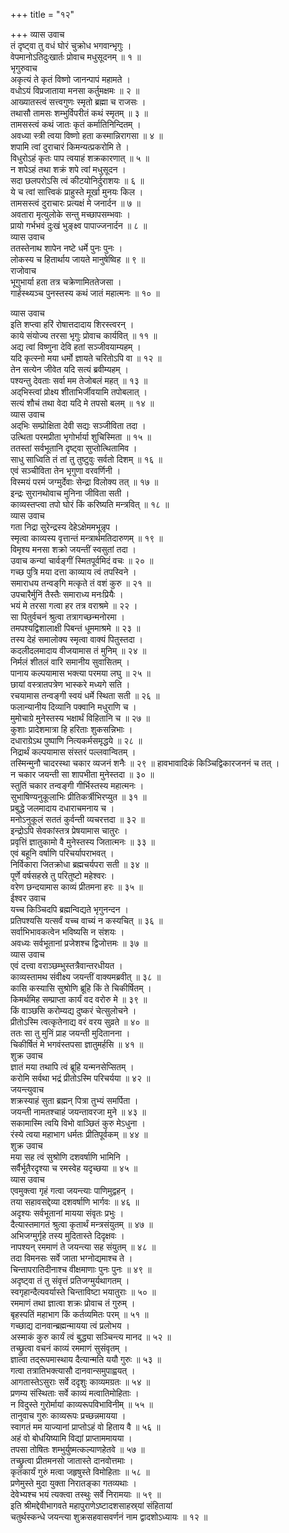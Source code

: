 +++
title = "१२"

+++
व्यास उवाच  
तं दृष्ट्वा तु वधं घोरं चुक्रोध भगवान्भृगुः ।  
वेपमानोऽतिदुःखार्तः प्रोवाच मधुसूदनम् ॥ १ ॥  
भृगुरुवाच  
अकृत्यं ते कृतं विष्णो जानन्पापं महामते ।  
वधोऽयं विप्रजाताया मनसा कर्तुमक्षमः ॥ २ ॥  
आख्यातस्त्वं सत्त्वगुणः स्मृतो ब्रह्मा च राजसः ।  
तथासौ तामसः शम्भुर्विपरीतं कथं स्मृतम् ॥ ३ ॥  
तामसस्त्वं कथं जातः कृतं कर्मातिनिन्दितम् ।  
अवध्या स्त्री त्वया विष्णो हता कस्मान्निरागसा ॥ ४ ॥  
शपामि त्वां दुराचारं किमन्यत्प्रकरोमि ते ।  
विधुरोऽहं कृतः पाप त्वयाहं शक्रकारणात् ॥ ५ ॥  
न शपेऽहं तथा शक्रं शपे त्वां मधुसूदन ।  
सदा छलपरोऽसि त्वं कीटयोनिर्दुराशयः ॥ ६ ॥  
ये च त्वां सात्त्विकं प्राहुस्ते मूर्खा मुनयः किल ।  
तामसस्त्वं दुराचारः प्रत्यक्षं मे जनार्दन ॥ ७ ॥  
अवतारा मृत्युलोके सन्तु मच्छापसम्भवाः ।  
प्रायो गर्भभवं दुःखं भुङ्क्ष्व पापाज्जनार्दन ॥ ८ ॥  
व्यास उवाच  
ततस्तेनाथ शापेन नष्टे धर्मे पुनः पुनः ।  
लोकस्य च हितार्थाय जायते मानुषेष्विह ॥ ९ ॥  
राजोवाच  
भूगुभार्या हता तत्र चक्रेणामिततेजसा ।  
गार्हस्थ्यञ्च पुनस्तस्य कथं जातं महात्मनः ॥ १० ॥  
  
व्यास उवाच  
इति शप्त्वा हरिं रोषात्तदादाय शिरस्त्वरन् ।  
काये संयोज्य तरसा भृगुः प्रोवाच कार्यवित् ॥ ११ ॥  
अद्य त्वां विष्णुना देवि हतां सञ्जीवयाम्यहम् ।  
यदि कृत्स्नो मया धर्मो ज्ञायते चरितोऽपि वा ॥ १२ ॥  
तेन सत्येन जीवेत यदि सत्यं ब्रवीम्यहम् ।  
पश्यन्तु देवताः सर्वा मम तेजोबलं महत् ॥ १३ ॥  
अद्‌भिस्त्वां प्रोक्ष्य शीताभिर्जीवयामि तपोबलात् ।  
सत्यं शौचं तथा वेदा यदि मे तपसो बलम् ॥ १४ ॥  
व्यास उवाच  
अद्‌भिः सम्प्रोक्षिता देवी सद्यः सञ्जीविता तदा ।  
उत्थिता परमप्रीता भृगोर्भार्या शुचिस्मिता ॥ १५ ॥  
ततस्तां सर्वभूतानि दृष्ट्वा सुप्तोत्थितामिव ।  
साधु साध्विति तं तां तु तुष्टुवुः सर्वतो दिशम् ॥ १६ ॥  
एवं सञ्चीविता तेन भृगुणा वरवर्णिनी ।  
विस्मयं परमं जग्मुर्देवाः सेन्द्रा विलोक्य तत् ॥ १७ ॥  
इन्द्रः सुरानथोवाच मुनिना जीविता सती ।  
काव्यस्तप्त्वा तपो घोरं किं करिष्यति मन्त्रवित् ॥ १८ ॥  
व्यास उवाच  
गता निद्रा सुरेन्द्रस्य देहेऽक्षेममभून्नृप ।  
स्मृत्वा काव्यस्य वृत्तान्तं मन्त्रार्थमतिदारुणम् ॥ १९ ॥  
विमृश्य मनसा शक्रो जयन्तीं स्वसुतां तदा ।  
उवाच कन्यां चार्वङ्गीं स्मितपूर्वमिदं वचः ॥ २० ॥  
गच्छ पुत्रि मया दत्ता काव्याय त्वं तपस्विने ।  
समाराधय तन्वङ्‌गि मत्कृते तं वशं कुरु ॥ २१ ॥  
उपचारैर्मुनिं तैस्तैः समाराध्य मनःप्रियैः ।  
भयं मे तरसा गत्वा हर तत्र वराश्रमे ॥ २२ ।  
सा पितुर्वचनं श्रुत्वा तत्रागच्छन्मनोरमा ।  
तमपश्यद्विशालाक्षी पिबन्तं धूममाश्रमे ॥ २३ ॥  
तस्य देहं समालोक्य स्मृत्वा वाक्यं पितुस्तदा ।  
कदलीदलमादाय वीजयामास तं मुनिम् ॥ २४ ॥  
निर्मलं शीतलं वारि समानीय सुवासितम् ।  
पानाय कल्पयामास भक्त्या परमया लघु ॥ २५ ॥  
छायां वस्त्रातपत्रेण भास्करे मध्यगे सति ।  
रचयामास तन्वङ्गी स्वयं धर्मे स्थिता सती ॥ २६ ॥  
फलान्यानीय दिव्यानि पक्वानि मधुराणि च ।  
मुमोचाग्रे मुनेस्तस्य भक्षार्थं विहितानि च ॥ २७ ॥  
कुशाः प्रादेशमात्रा हि हरिताः शुकसन्निभाः ।  
दधाराग्रेऽथ पुष्पाणि नित्यकर्मसमृद्धये ॥ २८ ॥  
निद्रार्थं कल्पयामास संस्तरं पल्लवान्वितम् ।  
तस्मिन्मुनौ चादरस्था चकार व्यजनं शनैः ॥ २९ ॥
हावभावादिकं किञ्चिद्विकारजननं च तत् ।  
न चकार जयन्ती सा शापभीता मुनेस्तदा ॥ ३० ॥  
स्तुतिं चकार तन्वङ्गी गीर्भिस्तस्य महात्मनः ।  
सुभाषिण्यनुकूलाभिः प्रीतिकर्त्रीभिरप्युत ॥ ३१ ॥  
प्रबुद्धे जलमादाय दधाराचमनाय च ।  
मनोऽनुकूलं सततं कुर्वन्ती व्यचरत्तदा ॥ ३२ ॥  
इन्द्रोऽपि सेवकांस्तत्र प्रेषयामास चातुरः ।  
प्रवृत्तिं ज्ञातुकामो वै मुनेस्तस्य जितात्मनः ॥ ३३ ॥  
एवं बहूनि वर्षाणि परिचर्यापराभवत् ।  
निर्विकारा जितक्रोधा ब्रह्मचर्यपरा सती ॥ ३४ ॥  
पूर्णे वर्षसहस्रे तु परितुष्टो महेश्वरः ।  
वरेण छन्दयामास काव्यं प्रीतमना हरः ॥ ३५ ॥  
ईश्वर उवाच  
यच्च किञ्चिदपि ब्रह्मन्विद्यते भृगुनन्दन ।  
प्रतिपश्यसि यत्सर्वं यच्च वाच्यं न कस्यचित् ॥ ३६ ॥  
सर्वाभिभावकत्वेन भविष्यसि न संशयः ।  
अवध्यः सर्वभूतानां प्रजेशश्च द्विजोत्तमः ॥ ३७ ॥  
व्यास उवाच  
एवं दत्त्वा वराञ्छम्भुस्तत्रैवान्तरधीयत ।  
काव्यस्तामथ संवीक्ष्य जयन्तीं वाक्यमब्रवीत् ॥ ३८ ॥  
कासि कस्यासि सुश्रोणि ब्रूहि किं ते चिकीर्षितम् ।  
किमर्थमिह सम्प्राप्ता कार्यं वद वरोरु मे ॥ ३९ ॥  
किं वाञ्छसि करोम्यद्य दुष्करं चेत्सुलोचने ।  
प्रीतोऽस्मि त्वत्कृतेनाद्य वरं वरय सुव्रते ॥ ४० ॥  
ततः सा तु मुनिं प्राह जयन्ती मुदितानना ।  
चिकीर्षितं मे भगवंस्तपसा ज्ञातुमर्हसि ॥ ४१ ॥  
शुक्र उवाच  
ज्ञातं मया तथापि त्वं ब्रूहि यन्मनसेप्सितम् ।  
करोमि सर्वथा भद्रं प्रीतोऽस्मि परिचर्यया ॥ ४२ ॥  
जयन्त्युवाच  
शक्रस्याहं सुता ब्रह्मन् पित्रा तुभ्यं समर्पिता ।  
जयन्ती नामतश्चाहं जयन्तावरजा मुने ॥ ४३ ॥  
सकामास्मि त्वयि विभो वाञ्छितं कुरु मेऽधुना ।  
रंस्ये त्वया महाभाग धर्मतः प्रीतिपूर्वकम् ॥ ४४ ॥  
शुक्र उवाच  
मया सह त्वं सुश्रोणि दशवर्षाणि भामिनि ।  
सर्वैर्भूतैरदृश्या च रमस्वेह यदृच्छया ॥ ४५ ॥  
व्यास उवाच  
एवमुक्त्वा गृहं गत्वा जयन्त्याः पाणिमुद्वहन् ।  
तया सहावसद्देव्या दशवर्षाणि भार्गवः ॥ ४६ ॥  
अदृश्यः सर्वभूतानां मायया संवृतः प्रभुः ।  
दैत्यास्तमागतं श्रुत्वा कृतार्थं मन्त्रसंयुतम् ॥ ४७ ॥  
अभिजग्मुर्गृहे तस्य मुदितास्ते दिदृक्षवः ।  
नापश्यन् रममाणं ते जयन्त्या सह संयुतम् ॥ ४८ ॥  
तदा विमनसः सर्वे जाता भग्नोद्यमाश्च ते ।  
चिन्तापरातिदीनाश्च वीक्षमाणाः पुनः पुनः ॥ ४९ ॥  
अदृष्ट्वा तं तु संवृत्तं प्रतिजग्मुर्यथागतम् ।  
स्वगृहान्दैत्यवर्यास्ते चिन्ताविष्टा भयातुराः ॥ ५० ॥  
रममाणं तथा ज्ञात्वा शक्रः प्रोवाच तं गुरुम् ।  
बृहस्पतिं महाभाग किं कर्तव्यमितः परम् ॥ ५१ ॥  
गच्छाद्य दानवान्ब्रह्मन्मायया त्वं प्रलोभय ।  
अस्माकं कुरु कार्यं त्वं बुद्ध्या सञ्चिन्त्य मानद ॥ ५२ ॥  
तच्छ्रुत्वा वचनं काव्यं रममाणं सुसंवृतम् ।  
ज्ञात्वा तद्‌रूपमास्थाय दैत्यान्मति ययौ गुरुः ॥ ५३ ॥  
गत्वा तत्रातिभक्त्यासौ दानवान्समुपाह्वयत् ।  
आगतास्तेऽसुराः सर्वे ददृशुः काव्यमग्रतः ॥ ५४ ॥  
प्रणम्य संस्थिताः सर्वे काव्यं मत्वातिमोहिताः ।  
न विदुस्ते गुरोर्मायां काव्यरूपविभाविनीम् ॥ ५५ ॥  
तानुवाच गुरुः काव्यरूपः प्रच्छन्नमायया ।  
स्वागतं मम याज्यानां प्राप्तोऽहं वो हिताय वै ॥ ५६ ॥  
अहं वो बोधयिष्यामि विद्यां प्राप्ताममायया ।  
तपसा तोषितः शम्भुर्युष्मत्कल्याणहेतवे ॥ ५७ ॥  
तच्छ्रुत्वा प्रीतमनसो जातास्ते दानवोत्तमाः ।  
कृतकार्यं गुरुं मत्वा जहृषुस्ते विमोहिताः ॥ ५८ ॥  
प्रणेमुस्ते मुदा युक्ता निरातङ्का गतव्यथाः ।  
देवेभ्यश्च भयं त्यक्त्वा तस्थुः सर्वे निरामयाः ॥ ५९ ॥  
इति श्रीमद्देवीभागवते महापुराणेऽष्टादशसाहस्र्यां संहितायां  
चतुर्थस्कन्धे जयन्त्या शुक्रसहवासवर्णनं नाम द्वादशोऽध्यायः ॥ १२ ॥
